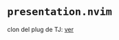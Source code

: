 # `presentation.nvim`

clon del plug de TJ: [ver](https://www.youtube.com/watch?v=04UpduLFvxk&list=PLep05UYkc6wTyBe7kPjQFWVXTlhKeQejM&index=21) 
